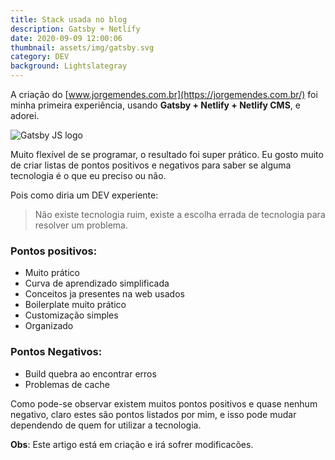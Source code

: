 ```yaml
---
title: Stack usada no blog
description: Gatsby + Netlify
date: 2020-09-09 12:00:06
thumbnail: assets/img/gatsby.svg
category: DEV
background: Lightslategray
---
```

A criação do [www.jorgemendes.com.br](https://jorgemendes.com.br/) foi minha primeira experiência, usando **Gatsby + Netlify + Netlify CMS**, e adorei. 

![Gatsby JS logo](assets/img/gatsby.svg "Gatsby JS")

Muito flexível de se programar, o resultado foi super prático. Eu gosto muito de criar listas de pontos positivos e negativos para saber se alguma tecnologia é o que eu preciso ou não.

Pois como diria um DEV experiente:

> Não existe tecnologia ruim, existe a escolha errada de tecnologia para resolver um problema. 



### Pontos positivos:

* Muito prático
* Curva de aprendizado simplificada
* Conceitos ja presentes na web usados
* Boilerplate muito prático
* Customização simples
* Organizado



### Pontos Negativos:

* Build quebra ao encontrar erros
* Problemas de cache



Como pode-se observar existem muitos pontos positivos e quase nenhum negativo, claro estes são pontos listados por mim, e isso pode mudar dependendo de quem for utilizar a tecnologia.



**Obs**: Este artigo está em criação e irá sofrer modificacões.